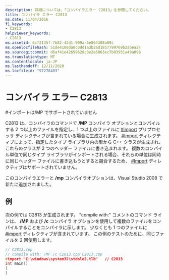 ```yaml
---
description: 詳細については、「コンパイラエラー C2813」を参照してください。
title: コンパイラ エラー C2813
ms.date: 11/04/2016
f1_keywords:
- C2813
helpviewer_keywords:
- C2813
ms.assetid: 6cf2135f-7b82-42d1-909a-5e864308a09c
ms.openlocfilehash: 51de4100da8c0dd1a3b2ad1857799769b2abea24
ms.sourcegitcommit: d6af41e42699628c3e2e6063ec7b03931a49a098
ms.translationtype: MT
ms.contentlocale: ja-JP
ms.lasthandoff: 12/11/2020
ms.locfileid: "97278403"
---
```

# <a name="compiler-error-c2813"></a>コンパイラ エラー C2813

\#インポートは/MP でサポートされていません

C2813 は、コンパイラのコマンドで **/MP** コンパイラ オプションとコンパイルする 2 つ以上のファイルを指定し、1 つ以上のファイルに [#import](../../preprocessor/hash-import-directive-cpp.md) プリプロセッサ ディレクティブが含まれている場合に生成されます。 [#Import](../../preprocessor/hash-import-directive-cpp.md) ディレクティブによって、指定したタイプ ライブラリ内の型から C++ クラスが生成され、これらのクラスが 2 つのヘッダー ファイルに書き込まれます。 複数のコンパイル単位で同じタイプ ライブラリがインポートされる場合、それらの単位は同時に同じヘッダー ファイルに書き込もうとすると競合するため、 [#Import](../../preprocessor/hash-import-directive-cpp.md) ディレクティブはサポートされていません。

このコンパイラエラーと **/mp** コンパイラオプションは、Visual Studio 2008 で新たに追加されました。

## <a name="example"></a>例

次の例では C2813 が生成されます。 "compile with:" コメントのコマンド ラインは、 **/MP** および **/c** コンパイラ オプションを使用して複数のファイルをコンパイルすることをコンパイラに示します。 少なくとも 1 つのファイルに [#import](../../preprocessor/hash-import-directive-cpp.md) ディレクティブが含まれています。 この例のテストのために、同じファイルを 2 回使用します。

```cpp
// C2813.cpp
// compile with: /MP /c C2813.cpp C2813.cpp
#import "C:\windows\system32\stdole2.tlb"   // C2813
int main()
{
}
```
